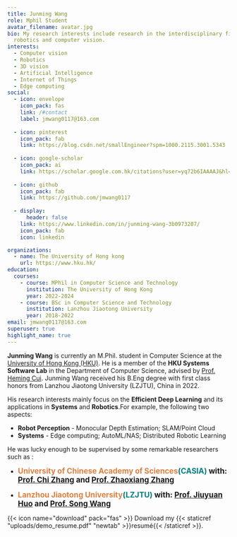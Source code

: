 ```yaml
---
title: Junming Wang
role: Mphil Student
avatar_filename: avatar.jpg
bio: My research interests include research in the interdisciplinary field of
  robotics and computer vision.
interests:
  - Computer vision
  - Robotics
  - 3D vision
  - Artificial Intelligence
  - Internet of Things
  - Edge computing
social:
  - icon: envelope
    icon_pack: fas
    link: /#contact
    label: jmwang0117@163.com
    
  - icon: pinterest
    icon_pack: fab
    link: https://blog.csdn.net/smallEngineer?spm=1000.2115.3001.5343
    
  - icon: google-scholar
    icon_pack: ai
    link: https://scholar.google.com.hk/citations?user=yq72b6IAAAAJ&hl=zh-CN
    
  - icon: github
    icon_pack: fab
    link: https://github.com/jmwang0117
    
  - display:
      header: false
    link: https://www.linkedin.com/in/junming-wang-3b0973207/
    icon_pack: fab
    icon: linkedin

organizations:
  - name: The University of Hong kong
    url: https://www.hku.hk/
education:
  courses:
    - course: MPhil in Computer Science and Technology
      institution: The University of Hong Kong
      year: 2022-2024
    - course: BSc in Computer Science and Technology
      institution: Lanzhou Jiaotong University
      year: 2018-2022
email: jmwang0117@163.com
superuser: true
highlight_name: true
---
```

**Junming Wang** is currently an M.Phil. student in Computer Science at the [University of Hong Kong (HKU)](https://www.hku.hk/). He is a member of the **HKU Systems Software Lab** in the Department of Computer Science, advised by [Prof. Heming Cui](https://i.cs.hku.hk/~heming/). Junming Wang received his B.Eng degree with first class honors from Lanzhou Jiaotong University (LZJTU), China in 2022.</br>

His research interests mainly focus on the **Efficient Deep Learning** and its applications in **Systems** and **Robotics**.For example, the following two aspects:</br>
- **Robot Perception** - Monocular Depth Estimation; SLAM/Point Cloud
- **Systems** - Edge computing; AutoML/NAS; Distributed Robotic Learning

He was lucky enough to be supervised by some remarkable researchers such as : 

* <b style="color:#E08040; font-size:17px">**University of Chinese Academy of Sciences**</b><b style="color:#008080; font-size:17px">(CASIA)</b>
  <b style="font-size:17px">
      **with:** [Prof. Chi Zhang](http://www.cripac.ia.ac.cn/czhang/) **and** [Prof. Zhaoxiang Zhang](https://people.ucas.ac.cn/~zhangzhaoxiang)
  </b>

* <b style="color:#E08040; font-size:17px">**Lanzhou Jiaotong University**</b><b style="color:#008080; font-size:17px">(LZJTU)</b>
  <b style="font-size:17px">
      **with:** [Prof. Jiuyuan Huo](http://faculty.lzjtu.edu.cn/hjy/zh_CN/index.htm) **and**  [Prof. Song Wang](https://dxxy.lzjtu.edu.cn/info/1156/3000.htm)
  </b>
  

{{< icon name="download" pack="fas" >}} Download my {{< staticref "uploads/demo_resume.pdf" "newtab" >}}resumé{{< /staticref >}}.


